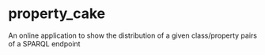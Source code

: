 # property_cake
An online application to show the distribution of a given class/property pairs of a SPARQL endpoint 
